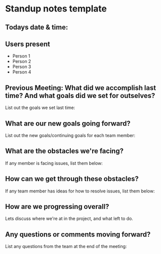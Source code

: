 # Standup notes template #
## Todays date & time: ##

## Users present ##
- Person 1
- Person 2
- Person 3
- Person 4

## Previous Meeting: What did we accomplish last time? And what goals did we set for outselves?
List out the goals we set last time:

## What are our new goals going forward? ##
List out the new goals/continuing goals for each team member:

## What are the obstacles we're facing? 
If any member is facing issues, list them below:

## How can we get through these obstacles?
If any team member has ideas for how to resolve issues, list them below:

## How are we progressing overall?
Lets discuss where we're at in the project, and what left to do.

## Any questions or comments moving forward?
List any questions from the team at the end of the meeting:





